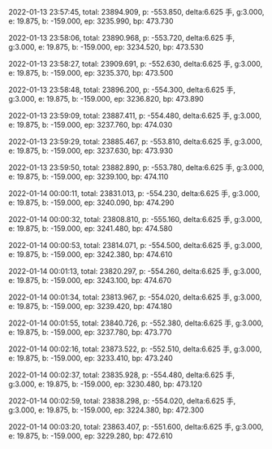 2022-01-13 23:57:45, total: 23894.909, p: -553.850, delta:6.625 手, g:3.000, e: 19.875, b: -159.000, ep: 3235.990, bp: 473.730

2022-01-13 23:58:06, total: 23890.968, p: -553.720, delta:6.625 手, g:3.000, e: 19.875, b: -159.000, ep: 3234.520, bp: 473.530

2022-01-13 23:58:27, total: 23909.691, p: -552.630, delta:6.625 手, g:3.000, e: 19.875, b: -159.000, ep: 3235.370, bp: 473.500

2022-01-13 23:58:48, total: 23896.200, p: -554.300, delta:6.625 手, g:3.000, e: 19.875, b: -159.000, ep: 3236.820, bp: 473.890

2022-01-13 23:59:09, total: 23887.411, p: -554.480, delta:6.625 手, g:3.000, e: 19.875, b: -159.000, ep: 3237.760, bp: 474.030

2022-01-13 23:59:29, total: 23885.467, p: -553.810, delta:6.625 手, g:3.000, e: 19.875, b: -159.000, ep: 3237.630, bp: 473.930

2022-01-13 23:59:50, total: 23882.890, p: -553.780, delta:6.625 手, g:3.000, e: 19.875, b: -159.000, ep: 3239.100, bp: 474.110

2022-01-14 00:00:11, total: 23831.013, p: -554.230, delta:6.625 手, g:3.000, e: 19.875, b: -159.000, ep: 3240.090, bp: 474.290

2022-01-14 00:00:32, total: 23808.810, p: -555.160, delta:6.625 手, g:3.000, e: 19.875, b: -159.000, ep: 3241.480, bp: 474.580

2022-01-14 00:00:53, total: 23814.071, p: -554.500, delta:6.625 手, g:3.000, e: 19.875, b: -159.000, ep: 3242.380, bp: 474.610

2022-01-14 00:01:13, total: 23820.297, p: -554.260, delta:6.625 手, g:3.000, e: 19.875, b: -159.000, ep: 3243.100, bp: 474.670

2022-01-14 00:01:34, total: 23813.967, p: -554.020, delta:6.625 手, g:3.000, e: 19.875, b: -159.000, ep: 3239.420, bp: 474.180

2022-01-14 00:01:55, total: 23840.726, p: -552.380, delta:6.625 手, g:3.000, e: 19.875, b: -159.000, ep: 3237.780, bp: 473.770

2022-01-14 00:02:16, total: 23873.522, p: -552.510, delta:6.625 手, g:3.000, e: 19.875, b: -159.000, ep: 3233.410, bp: 473.240

2022-01-14 00:02:37, total: 23835.928, p: -554.480, delta:6.625 手, g:3.000, e: 19.875, b: -159.000, ep: 3230.480, bp: 473.120

2022-01-14 00:02:59, total: 23838.298, p: -554.020, delta:6.625 手, g:3.000, e: 19.875, b: -159.000, ep: 3224.380, bp: 472.300

2022-01-14 00:03:20, total: 23863.407, p: -551.600, delta:6.625 手, g:3.000, e: 19.875, b: -159.000, ep: 3229.280, bp: 472.610